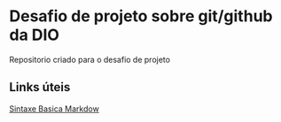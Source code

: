 # Desafio de projeto sobre git/github da DIO
Repositorio criado para o desafio de projeto

## Links úteis
[Sintaxe Basica Markdow](https://www.markdownguide.org/basic-syntax/)
